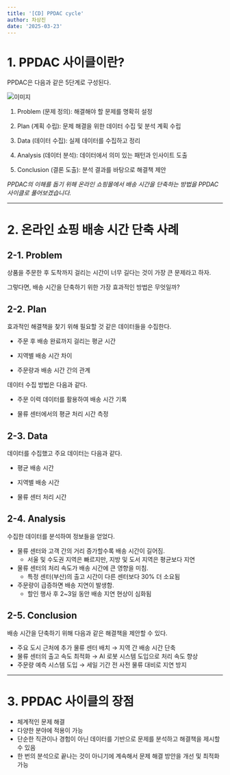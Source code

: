 ```yaml
---
title: '[CD] PPDAC cycle'
author: 차상진
date: '2025-03-23'
---
```

# 1. PPDAC 사이클이란?

PPDAC은 다음과 같은 5단계로 구성된다.

![이미지](https://encrypted-tbn0.gstatic.com/images?q=tbn:ANd9GcQh_qeIhgWdWnn4HBoVBaX9QjNu312Pl3lCOA&s)

1. Problem (문제 정의): 해결해야 할 문제를 명확히 설정

2. Plan (계획 수립): 문제 해결을 위한 데이터 수집 및 분석 계획 수립

3. Data (데이터 수집): 실제 데이터를 수집하고 정리

4. Analysis (데이터 분석): 데이터에서 의미 있는 패턴과 인사이트 도출

5. Conclusion (결론 도출): 분석 결과를 바탕으로 해결책 제안

*PPDAC의 이해를 돕기 위해 온라인 쇼핑몰에서 배송 시간을 단축하는 방법을 PPDAC 사이클로 풀어보겠습니다.*

---

# 2. 온라인 쇼핑 배송 시간 단축 사례

## 2-1. Problem

상품을 주문한 후 도착까지 걸리는 시간이 너무 길다는 것이 가장 큰 문제라고 하자.

그렇다면, 배송 시간을 단축하기 위한 가장 효과적인 방법은 무엇일까?

## 2-2. Plan

효과적인 해결책을 찾기 위해 필요할 것 같은 데이터들을 수집한다.

- 주문 후 배송 완료까지 걸리는 평균 시간

- 지역별 배송 시간 차이

- 주문량과 배송 시간 간의 관계


데이터 수집 방법은 다음과 같다.

- 주문 이력 데이터를 활용하여 배송 시간 기록

- 물류 센터에서의 평균 처리 시간 측정

## 2-3. Data

데이터를 수집했고 주요 데이터는 다음과 같다.

- 평균 배송 시간

- 지역별 배송 시간

- 물류 센터 처리 시간

## 2-4. Analysis

수집한 데이터를 분석하여 정보들을 얻었다.

- 물류 센터와 고객 간의 거리 증가할수록 배송 시간이 길어짐.
    - 서울 및 수도권 지역은 빠르지만, 지방 및 도서 지역은 평균보다 지연
- 물류 센터의 처리 속도가 배송 시간에 큰 영향을 미침.
    - 특정 센터(부산)의 출고 시간이 다른 센터보다 30% 더 소요됨
- 주문량이 급증하면 배송 지연이 발생함.
    - 할인 행사 후 2~3일 동안 배송 지연 현상이 심화됨

## 2-5. Conclusion

배송 시간을 단축하기 위해 다음과 같은 해결책을 제안할 수 있다.

- 주요 도시 근처에 추가 물류 센터 배치 → 지역 간 배송 시간 단축
- 물류 센터의 출고 속도 최적화 → AI 로봇 시스템 도입으로 처리 속도 향상
- 주문량 예측 시스템 도입 → 세일 기간 전 사전 물류 대비로 지연 방지

---

# 3. PPDAC 사이클의 장점

- 체계적인 문제 해결
- 다양한 분야에 적용이 가능
- 단순한 직관이나 경험이 아닌 데이터를 기반으로 문제를 분석하고 해결책을 제시할 수 있음
- 한 번의 분석으로 끝나는 것이 아니기에 계속해서 문제 해결 방안을 개선 및 최적화 가능

